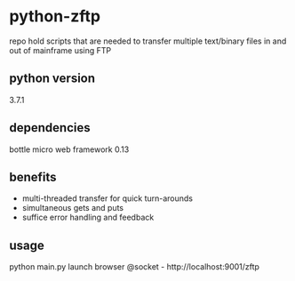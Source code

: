 # python-zftp
repo hold scripts that are needed to transfer multiple text/binary files in and out of mainframe using FTP

## python version
3.7.1

## dependencies
bottle micro web framework 0.13

## benefits
* multi-threaded transfer for quick turn-arounds
* simultaneous gets and puts
* suffice error handling and feedback

## usage
python main.py
launch browser @socket - http://localhost:9001/zftp




